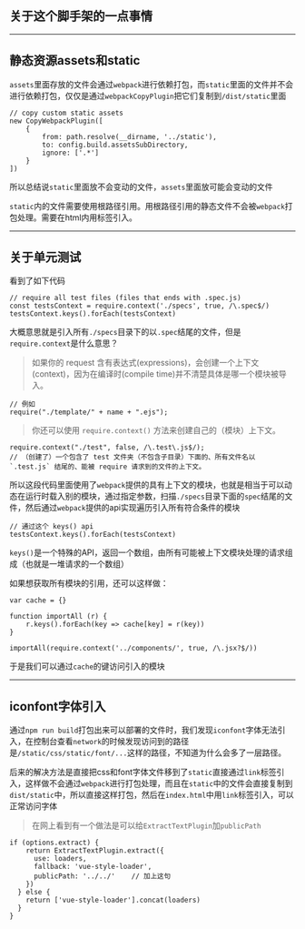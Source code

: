 ## 关于这个脚手架的一点事情

---

## 静态资源assets和static

`assets`里面存放的文件会通过`webpack`进行依赖打包，而`static`里面的文件并不会进行依赖打包，仅仅是通过`webpackCopyPlugin`把它们复制到`/dist/static`里面

```
// copy custom static assets
new CopyWebpackPlugin([
	{
		from: path.resolve(__dirname, '../static'),
		to: config.build.assetsSubDirectory,
		ignore: ['.*']
	}
])
```

所以总结说`static`里面放不会变动的文件，`assets`里面放可能会变动的文件

`static`内的文件需要使用根路径引用。用根路径引用的静态文件不会被`webpack`打包处理。需要在html内用标签引入。

---

## 关于单元测试

看到了如下代码

```
// require all test files (files that ends with .spec.js)
const testsContext = require.context('./specs', true, /\.spec$/)
testsContext.keys().forEach(testsContext)
```

大概意思就是引入所有`./specs`目录下的以`.spec`结尾的文件，但是`require.context`是什么意思？

> 如果你的 request 含有表达式(expressions)，会创建一个上下文(context)，因为在编译时(compile time)并不清楚具体是哪一个模块被导入。

```
// 例如
require("./template/" + name + ".ejs");
```

> 你还可以使用 `require.context()` 方法来创建自己的（模块）上下文。

```
require.context("./test", false, /\.test\.js$/);
// （创建了）一个包含了 test 文件夹（不包含子目录）下面的、所有文件名以 `.test.js` 结尾的、能被 require 请求到的文件的上下文。
```

所以这段代码里面使用了`webpack`提供的具有上下文的模块，也就是相当于可以动态在运行时载入别的模块，通过指定参数，扫描`./specs`目录下面的`spec`结尾的文件，然后通过`webpack`提供的api实现遍历引入所有符合条件的模块

```
// 通过这个 keys() api
testsContext.keys().forEach(testsContext)
```

`keys()`是一个特殊的API，返回一个数组，由所有可能被上下文模块处理的请求组成（也就是一堆请求的一个数组）

如果想获取所有模块的引用，还可以这样做：

```
var cache = {}

function importAll (r) {
	r.keys().forEach(key => cache[key] = r(key))
}

importAll(require.context('../components/', true, /\.jsx?$/))
```


于是我们可以通过`cache`的键访问引入的模块

---

## iconfont字体引入

通过`npm run build`打包出来可以部署的文件时，我们发现`iconfont`字体无法引入，在控制台查看`network`的时候发现访问到的路径是`/static/css/static/font/...`这样的路径，不知道为什么会多了一层路径。

后来的解决方法是直接把css和font字体文件移到了`static`直接通过`link`标签引入，这样做不会通过`webpack`进行打包处理，而且在`static`中的文件会直接复制到`dist/static`中，所以直接这样打包，然后在`index.html`中用`link`标签引入，可以正常访问字体

> 在网上看到有一个做法是可以给`ExtractTextPlugin`加`publicPath`

```
if (options.extract) {
    return ExtractTextPlugin.extract({
      use: loaders,
      fallback: 'vue-style-loader',
      publicPath: '../../'    // 加上这句
    })
  } else {
    return ['vue-style-loader'].concat(loaders)
  }
}
```
